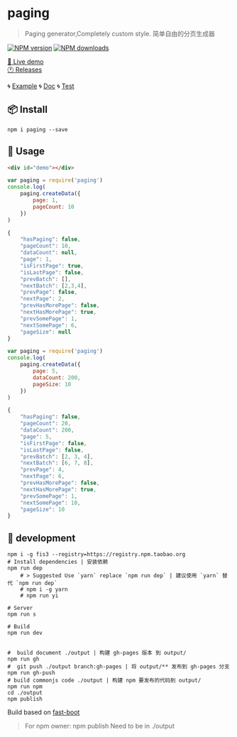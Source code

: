 # paging

> Paging generator,Completely custom style. 简单自由的分页生成器

 [![NPM version](https://img.shields.io/npm/v/paging.svg?style=flat)](https://npmjs.org/package/paging) [![NPM downloads](https://img.shields.io/npm/dt/paging.svg)](https://npmjs.org/package/paging)

<!-- MARKRUN-HTML <div style="display:none;"  > -->

[🔗 Live demo](https://paging.github.io/paging-js/)  
[🕐 Releases](https://github.com/paging/paging-js/releases)

🌀 [Example](./example/README.md) 🌀 [Doc](./doc/README.md) 🌀 [Test](./test/README.md)  

<!-- MARKRUN-HTML </div> -->

## 📦 Install

```shell
npm i paging --save
```

## 📄 Usage

````html
<div id="demo"></div>
````

````js
var paging = require('paging')
console.log(
    paging.createData({
        page: 1,
        pageCount: 10
    })
)
````

```js
{
    "hasPaging": false,
    "pageCount": 10,
    "dataCount": null,
    "page": 1,
    "isFirstPage": true,
    "isLastPage": false,
    "prevBatch": [],
    "nextBatch": [2,3,4],
    "prevPage": false,
    "nextPage": 2,
    "prevHasMorePage": false,
    "nextHasMorePage": true,
    "prevSomePage": 1,
    "nextSomePage": 6,
    "pageSize": null
}
```

````js
var paging = require('paging')
console.log(
    paging.createData({
        page: 5,
        dataCount: 200,
        pageSize: 10
    })
)
````

```js
{
    "hasPaging": false,
    "pageCount": 20,
    "dataCount": 200,
    "page": 5,
    "isFirstPage": false,
    "isLastPage": false,
    "prevBatch": [2, 3, 4],
    "nextBatch": [6, 7, 8],
    "prevPage": 4,
    "nextPage": 6,
    "prevHasMorePage": false,
    "nextHasMorePage": true,
    "prevSomePage": 1,
    "nextSomePage": 10,
    "pageSize": 10
}
```

<!--MARKRUN-HTML
<style>.gc-comments {font:12px/1.5 Lantinghei SC,Microsoft Yahei,Hiragino Sans GB,Microsoft Sans Serif,WenQuanYi Micro Hei,sans-serif}</style>
<script src="https://unpkg.com/github-comments@latest/gc.js"></script>
<div class="gc-comments" data-repos="paging/paging-js" data-issues="5" >
    <div class="gc-comments-title">
        Comments
    </div>
    <div class="gc-comments-info">
        Synchronous comments <a target="_blank" href="issues_link">issues_link</a>
    </div>
</div>
-->

## 🔨 development

```shell
npm i -g fis3 --registry=https://registry.npm.taobao.org
# Install dependencies | 安装依赖
npm run dep
    # > Suggested Use `yarn` replace `npm run dep` | 建议使用 `yarn` 替代 `npm run dep`
    # npm i -g yarn
    # npm run yi

# Server
npm run s

# Build
npm run dev


#  build document ./output | 构建 gh-pages 版本 到 output/
npm run gh
#  git push ./output branch:gh-pages | 将 output/** 发布到 gh-pages 分支
npm run gh-push
# build commonjs code ./output | 构建 npm 要发布的代码到 output/
npm run npm
cd ./output
npm publish
```

Build based on [fast-boot](https://github.com/fast-flow/boot#es6)

> For npm owner: npm publish Need to be in ./output

